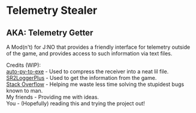 # Telemetry Stealer
## AKA: Telemetry Getter

A Mod(n't) for J:NO that provides a friendly interface for telemetry outside of the game, and provides access to such information via text files. 


Credits (WIP):<br />
[auto-py-to-exe](https://github.com/brentvollebregt/auto-py-to-exe) - Used to compress the receiver into a neat lil file.<br />
[SR2LoggerPlus](https://www.simplerockets.com/Mods/View/64864/SR2LoggerPlus) - Used to get the information from the game.<br />
[Stack Overflow](https://stackoverflow.com/) - Helping me waste less time solving the stupidest bugs known to man.<br />
My friends - Providing me with ideas.<br />
You - (Hopefully) reading this and trying the project out!
